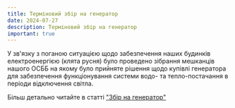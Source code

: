 ```yaml
---
title: Терміновий збір на генератор
date: 2024-07-27
description: Терміновий збір на генератор
important: true
---
```


У зв'язку з поганою ситуацією щодо забезпечення наших будинків електроенергією (клята русня) було проведено зібрання мешканців нашого ОСББ 
на якому було прийняте рішення щодо купівлі генератора для забезпечення функціонування системи водо- та тепло-постачання в періоди відключення світла.

Більш детально читайте в статті ["Збір на генератор"](/blog/zbir-na-generator) 